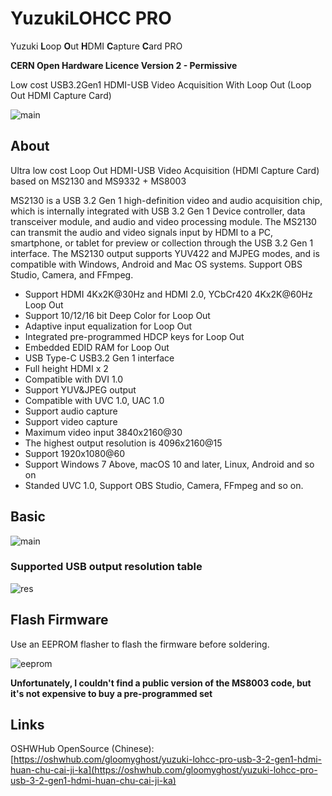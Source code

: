 # YuzukiLOHCC PRO

Yuzuki **L**oop **O**ut **H**DMI **C**apture **C**ard PRO

**CERN Open Hardware Licence Version 2 - Permissive**

Low cost USB3.2Gen1 HDMI-USB Video Acquisition With Loop Out (Loop Out HDMI Capture Card)

![main](Bitmap/LOHCC.jpg)

## About

Ultra low cost Loop Out HDMI-USB Video Acquisition (HDMI Capture Card) based on MS2130 and MS9332 + MS8003

MS2130 is a USB 3.2 Gen 1 high-definition video and audio acquisition chip, which is internally integrated with USB 3.2 Gen 1 Device controller, data transceiver module, and audio and video processing module. The MS2130 can transmit the audio and video signals input by HDMI to a PC, smartphone, or tablet for preview or collection through the USB 3.2 Gen 1 interface. The MS2130 output supports YUV422 and MJPEG modes, and is compatible with Windows, Android and Mac OS systems. Support OBS Studio, Camera, and FFmpeg.

- Support HDMI 4Kx2K@30Hz and HDMI 2.0, YCbCr420 4Kx2K@60Hz Loop Out
- Support 10/12/16 bit Deep Color for Loop Out
- Adaptive input equalization for Loop Out
- Integrated pre-programmed HDCP keys for Loop Out
- Embedded EDID RAM for Loop Out
- USB Type-C USB3.2 Gen 1 interface
- Full height HDMI x 2
- Compatible with DVI 1.0
- Support YUV&JPEG output
- Compatible with UVC 1.0, UAC 1.0
- Support audio capture
- Support video capture
- Maximum video input 3840x2160@30
- The highest output resolution is 4096x2160@15
- Support 1920x1080@60
- Support Windows 7 Above, macOS 10 and later, Linux, Android and so on
- Standed UVC 1.0, Support OBS Studio, Camera, FFmpeg and so on.

## Basic 

![main](Bitmap/LOHCC_Basic.png)

### Supported USB output resolution table

![res](Bitmap/reslist.png)

## Flash Firmware

Use an EEPROM flasher to flash the firmware before soldering.

![eeprom](Bitmap/EEPROM.png)

**Unfortunately, I couldn't find a public version of the MS8003 code, but it's not expensive to buy a pre-programmed set**

## Links

OSHWHub OpenSource (Chinese): [https://oshwhub.com/gloomyghost/yuzuki-lohcc-pro-usb-3-2-gen1-hdmi-huan-chu-cai-ji-ka](https://oshwhub.com/gloomyghost/yuzuki-lohcc-pro-usb-3-2-gen1-hdmi-huan-chu-cai-ji-ka)



